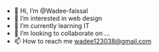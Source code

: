 - 👋 Hi, I’m @Wadee-faissal
- 👀 I’m interested in web design 
- 🌱 I’m currently learning IT
- 💞️ I’m looking to collaborate on ...
- 📫 How to reach me wadee123038@gmail.com 

<!---
Wadee-faissal/Wadee-faissal is a ✨ special ✨ repository because its `README.md` (this file) appears on your GitHub profile.
You can click the Preview link to take a look at your changes.
--->

